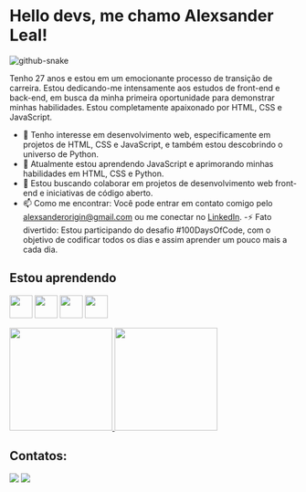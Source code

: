 # Hello devs, me chamo Alexsander Leal! 

<picture>
  <source media="(prefers-color-scheme: dark)" srcset="github-snake-dark.svg" />
  <source media="(prefers-color-scheme: light)" srcset="github-snake.svg" />
  <img alt="github-snake" src="github-snake.svg" />
</picture>

Tenho 27 anos e estou em um emocionante processo de transição de carreira. Estou dedicando-me intensamente aos estudos de front-end e back-end, em busca da minha primeira oportunidade para demonstrar minhas habilidades. Estou completamente apaixonado por HTML, CSS e JavaScript.

- 👀 Tenho interesse em desenvolvimento web, especificamente em projetos de HTML, CSS e JavaScript, e também estou descobrindo o universo de Python.
- 🌱 Atualmente estou aprendendo JavaScript e aprimorando minhas habilidades em HTML, CSS e Python.
- 💞️ Estou buscando colaborar em projetos de desenvolvimento web front-end e iniciativas de código aberto.
- 📫 Como me encontrar: Você pode entrar em contato comigo pelo [alexsanderorigin@gmail.com](mailto:alexsanderorigin@gmail.com) ou me conectar no [LinkedIn](https://www.linkedin.com/in/lealalexsander).
-⚡ Fato divertido: Estou participando do desafio #100DaysOfCode, com o objetivo de codificar todos os dias e assim aprender um pouco mais a cada dia.

## Estou aprendendo

<img src="https://cdn.jsdelivr.net/gh/devicons/devicon@latest/icons/html5/html5-original-wordmark.svg" width="40" height="40"/> <img src="https://cdn.jsdelivr.net/gh/devicons/devicon@latest/icons/css3/css3-original-wordmark.svg" width="40" height="40"/> <img src="https://cdn.jsdelivr.net/gh/devicons/devicon@latest/icons/javascript/javascript-original.svg" width="40" height="40"/> <img src="https://cdn.jsdelivr.net/gh/devicons/devicon@latest/icons/python/python-original-wordmark.svg" width="40" height="40"/>

<div>
    <a href="https://github.com/lealalexsander">
        <img loading="lazy" height="180em" src="https://github-readme-stats.vercel.app/api/top-langs/?username=lealalexsander&layout=compact&langs_count=7&theme=dracula"/>
        <img loading="lazy" height="180em" src="https://github-readme-stats.vercel.app/api?username=lealalexsander&show_icons=true&theme=dracula&include_all_commits=true&count_private=true"/></a>
</div>

## Contatos:

<div>
<a href="https://instagram.com/alexsanderleal" target="_blank"><img loading="lazy" src="https://img.shields.io/badge/-Instagram-%23E4405F?style=for-the-badge&logo=instagram&logoColor=white" target="_blank"></a>
<a href="https://www.linkedin.com/in/alexsander-leal-475351298" target="_blank"><img loading="lazy" src="https://img.shields.io/badge/-LinkedIn-%230077B5?style=for-the-badge&logo=linkedin&logoColor=white" target="_blank"></a>   
</div>
